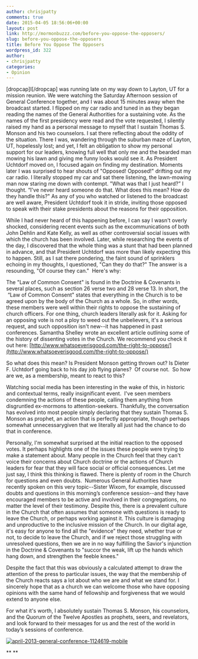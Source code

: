 ```yaml
---
author: chrisjpatty
comments: true
date: 2015-04-05 18:56:06+00:00
layout: post
link: http://mormonbuzzz.com/before-you-oppose-the-opposers/
slug: before-you-oppose-the-opposers
title: Before You Oppose The Opposers
wordpress_id: 322
author:
- chrisjpatty
categories:
- Opinion
---
```


[dropcap]I[/dropcap] was running late on my way down to Layton, UT for a mission reunion. We were watching the Saturday Afternoon session of General Conference together, and I was about 15 minutes away when the broadcast started. I flipped on my car radio and tuned in as they began reading the names of the General Authorities for a sustaining vote. As the names of the first presidency were read and the vote requested, I silently raised my hand as a personal message to myself that I sustain Thomas S. Monson and his two counselors. I sat there reflecting about the oddity of the situation. There I was, wandering through the suburban maze of Layton, UT, hopelessly lost; and yet, I felt an obligation to show my personal support for our leaders, knowing full well that only me and the bearded man mowing his lawn and giving me funny looks would see it. As President Uchtdorf moved on, I focused again on finding my destination. Moments later I was surprised to hear shouts of "Opposed! Opposed!" drifting out my car radio. I literally stopped my car and sat there listening, the lawn-mowing man now staring me down with contempt. "What was that I just heard?” I thought. “I've never heard someone do that. What does this mean? How do they handle this?" As any of you who watched or listened to the broadcast are well aware, President Uchtdorf took it in stride, inviting those opposed to speak with their stake presidents about the reasons for their opposition.

While I had never heard of this happening before, I can say I wasn't overly shocked, considering recent events such as the excommunications of both John Dehlin and Kate Kelly, as well as other controversial social issues with which the church has been involved. Later, while researching the events of the day, I discovered that the whole thing was a stunt that had been planned in advance, and that President Uchtdorf was more than likely expecting this to happen. Still, as I sat there pondering, the faint sound of sprinklers echoing in my thoughts, I questioned, "Can they do that?" The answer is a resounding, "Of course they can."  Here's why:

The "Law of Common Consent" is found in the Doctrine & Covenants in several places, such as section 26 verse two and 28 verse 13. In short, the  “Law of Common Consent" states that everything in the Church is to be agreed upon by the body of the Church as a whole. So, in other words, these members were well within their rights to oppose the sustaining of church officers. For one thing, church leaders literally ask for it. Asking for an opposing vote is not a ploy to weed out the unbelievers, it's a serious request, and such opposition isn't new--it has happened in past conferences. Samantha Shelley wrote an excellent article outlining some of the history of dissenting votes in the Church. We recommend you check it out here: [http://www.whatsoeverisgood.com/the-right-to-oppose/](http://www.whatsoeverisgood.com/the-right-to-oppose/)

So what does this mean? Is President Monson getting thrown out? Is Dieter F. Uchtdorf going back to his day job flying planes?  Of course not.  So how are we, as a membership, meant to react to this?

Watching social media has been interesting in the wake of this, in historic and contextual terms, really insignificant event.  I've seen members condemning the actions of these people, calling them anything from disgruntled ex-mormons to attention-seekers. Thankfully, the conversation has evolved into most people simply declaring that they sustain Thomas S. Monson as prophet, an action that is perfectly appropriate, though perhaps somewhat unnecessarygiven that we literally all just had the chance to do that in conference.

Personally, I'm somewhat surprised at the initial reaction to the opposed votes. It perhaps highlights one of the issues these people were trying to make a statement about. Many people in the Church feel that they can't voice their concerns about Church doctrine or the actions of Church leaders for fear that they will face social or official consequences. Let me just say, I think this thinking is flawed. There is plenty of room in the Church for questions and even doubts.  Numerous General Authorities have recently spoken on this very topic--Sister Wixom, for example, discussed doubts and questions in this morning’s conference session--and they have encouraged members to be active and involved in their congregations, no matter the level of their testimony. Despite this, there is a prevalent culture in the Church that often assumes that someone with questions is ready to leave the Church, or perhaps working against it. This culture is damaging and unproductive to the inclusive mission of the Church. In our digital age, it's easy for anyone to find all the "evidence" they need, whether true or not, to decide to leave the Church, and if we reject those struggling with unresolved questions, then we are in no way fulfilling the Savior's injunction in the Doctrine & Covenants to "succor the weak, lift up the hands which hang down, and strengthen the feeble knees."

Despite the fact that this was obviously a calculated attempt to draw the attention of the press to particular issues, the way that the membership of the Church reacts says a lot about who we are and what we stand for. I sincerely hope that as a church we can welcome those who have opposing opinions with the same hand of fellowship and forgiveness that we would extend to anyone else.

For what it's worth, I absolutely sustain Thomas S. Monson, his counselors, and the Quorum of the Twelve Apostles as prophets, seers, and revelators, and look forward to their messages for us and the rest of the world in today’s sessions of conference.

[![april-2013-general-conference-1124619-mobile](http://mormonbuzzz.com/wp-content/uploads/2015/04/april-2013-general-conference-1124619-mobile.jpg)](http://mormonbuzzz.com/wp-content/uploads/2015/04/april-2013-general-conference-1124619-mobile.jpg)

** **
